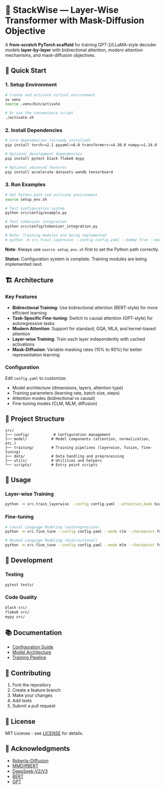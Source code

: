 # 🧠 StackWise — Layer-Wise Transformer with Mask-Diffusion Objective

A **from-scratch PyTorch scaffold** for training GPT-2/LLaMA-style decoder models **layer-by-layer** with bidirectional attention, modern attention mechanisms, and mask-diffusion objectives.

## 🚀 Quick Start

### 1. Setup Environment
```bash
# Create and activate virtual environment
uv venv
source .venv/bin/activate

# Or use the convenience script
./activate.sh
```

### 2. Install Dependencies
```bash
# Core dependencies (already installed)
pip install torch>=2.1 pyyaml>=6.0 transformers>=4.30.0 numpy>=1.24.0

# Optional development dependencies
pip install pytest black flake8 mypy

# Optional advanced features
pip install accelerate datasets wandb tensorboard
```

### 3. Run Examples
```bash
# Set Python path and activate environment
source setup_env.sh

# Test configuration system
python src/config/example.py

# Test tokenizer integration
python src/config/tokenizer_integration.py

# Note: Training modules are being implemented
# python -m src.train_layerwise --config config.yaml --dummy True --max_steps 50
```

**Note**: Always use `source setup_env.sh` first to set the Python path correctly.

**Status**: Configuration system is complete. Training modules are being implemented next.

## 🏗️ Architecture

### Key Features
- **Bidirectional Training**: Use bidirectional attention (BERT-style) for more efficient learning
- **Task-Specific Fine-tuning**: Switch to causal attention (GPT-style) for autoregressive tasks
- **Modern Attention**: Support for standard, GQA, MLA, and kernel-based attention
- **Layer-wise Training**: Train each layer independently with cached activations
- **Mask-Diffusion**: Variable masking rates (15% to 90%) for better representation learning

### Configuration
Edit `config.yaml` to customize:
- Model architecture (dimensions, layers, attention type)
- Training parameters (learning rate, batch size, steps)
- Attention modes (bidirectional vs causal)
- Fine-tuning modes (CLM, MLM, diffusion)

## 📁 Project Structure

```
src/
├── config/           # Configuration management
├── model/           # Model components (attention, normalization, etc.)
├── training/        # Training pipelines (layerwise, fusion, fine-tuning)
├── data/            # Data handling and preprocessing
├── utils/           # Utilities and helpers
└── scripts/         # Entry point scripts
```

## 🔧 Usage

### Layer-wise Training
```bash
python -m src.train_layerwise --config config.yaml --attention_mode bidirectional
```

### Fine-tuning
```bash
# Causal Language Modeling (autoregressive)
python -m src.fine_tune --config config.yaml --mode clm --checkpoint fused_model.pt

# Masked Language Modeling (bidirectional)
python -m src.fine_tune --config config.yaml --mode mlm --checkpoint fused_model.pt
```

## 🧪 Development

### Testing
```bash
pytest tests/
```

### Code Quality
```bash
black src/
flake8 src/
mypy src/
```

## 📚 Documentation

- [Configuration Guide](src/config/README.md)
- [Model Architecture](src/model/README.md)
- [Training Pipeline](src/training/README.md)

## 🤝 Contributing

1. Fork the repository
2. Create a feature branch
3. Make your changes
4. Add tests
5. Submit a pull request

## 📄 License

MIT License - see [LICENSE](LICENSE) for details.

## 🙏 Acknowledgments

- [Roberta-Diffusion](https://github.com/nathan-barry/RoBERTaDiffusion)
- [MMDiffBERT](https://github.com/mlsquare/mmDiffBERT)
- [DeepSeek-V2/V3](https://github.com/deepseek-ai/DeepSeek-V2)
- [BERT](https://github.com/google-research/bert)
- [GPT](https://github.com/openai/gpt-2)
